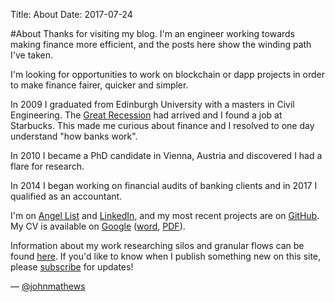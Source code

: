 Title: About
Date: 2017-07-24

#About
Thanks for visiting my blog. I'm an engineer working towards making finance more efficient, and the posts here show the winding path I've taken. 

I'm looking for opportunities to work on blockchain or dapp projects in order to make finance fairer, quicker and simpler.

In 2009 I graduated from Edinburgh University with a masters in Civil Engineering. The  [Great Recession](https://en.wikipedia.org/wiki/Great_Recession) had arrived and I found a job at Starbucks. This made me curious about finance and I resolved to one day understand "how banks work". 

In 2010 I became a PhD candidate in Vienna, Austria and discovered I had a flare for research. 

In 2014 I began working on financial audits of banking clients and in 2017 I qualified as an accountant.  

I'm on [Angel List](https://angel.co/john-mathews-3) and [LinkedIn](https://www.linkedin.com/in/johnmathews1), and my most recent projects are on [GitHub](http://www.github.com/johnmathews). My CV is available on [Google](https://drive.google.com/file/d/0B2dxj_prWJiwT09OS1lBN0hwa3M/view?usp=sharing) ([word]({attach}/documents/John_Mathews_CV.docx), [PDF]({attach}/documents/John_Mathews_CV.pdf)).

Information about my work researching silos and granular flows can be found [here]({filename}../articles/silos.md). If you'd like to know when I publish something new on this site, please [subscribe]({filename}../pages/subscribe.md) for updates! 

— [@johnmathews](http://twitter.com/johnmathews)

